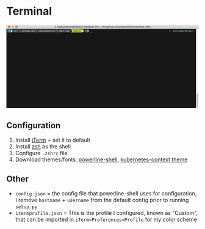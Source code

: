 # Terminal

<img src="natalyiterm.png" width="1000">

## Configuration

1. Install [iTerm](https://www.iterm2.com/) + set it to default
2. Install [zsh](https://ohmyz.sh/) as the shell
3. Configure `.zshrc` file
4. Download themes/fonts: [powerline-shell](https://github.com/b-ryan/powerline-shell), [kubernetes-context theme](https://github.com/KnVerey/k8s-workflow-utils)


## Other

* `config.json` = the config file that powerline-shell uses for configuration, I remove `hostname` + `username` from the default config prior to running `setup.py`
* `itermprofile.json` = This is the profile I configured, known as "Custom", that can be imported in `iTerm>Preferences>Profile` for my color scheme
